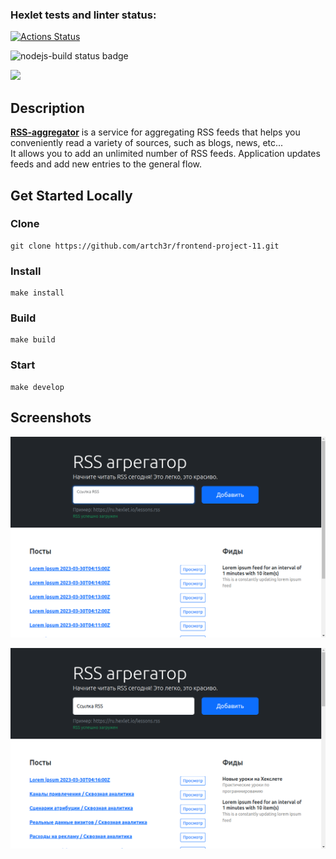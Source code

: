 ### Hexlet tests and linter status:
[![Actions Status](https://github.com/artch3r/frontend-project-11/workflows/hexlet-check/badge.svg)](https://github.com/artch3r/frontend-project-11/actions)

![nodejs-build status badge](https://github.com/artch3r/frontend-project-11/actions/workflows/nodejs-build.yml/badge.svg)

<a href="https://codeclimate.com/github/artch3r/frontend-project-11/maintainability"><img src="https://api.codeclimate.com/v1/badges/baf18da1be92e5d820ed/maintainability" /></a>


## Description

**[RSS-aggregator](https://artch3r-rss-aggregator.vercel.app/)** is a service for aggregating RSS feeds that helps you conveniently read a variety of sources, such as blogs, news, etc...  
It allows you to add an unlimited number of RSS feeds. Application updates feeds and add new entries to the general flow.

## Get Started Locally

### Clone
```
git clone https://github.com/artch3r/frontend-project-11.git
```

### Install
```
make install
```

### Build
```
make build
```

### Start
```
make develop
```

## Screenshots

![RSS-aggregator with 1 feed](/screenshots/with1feed.png)

![RSS-aggregator with 2 feeds and updated](/screenshots/with2feedsAndUpdated.png)